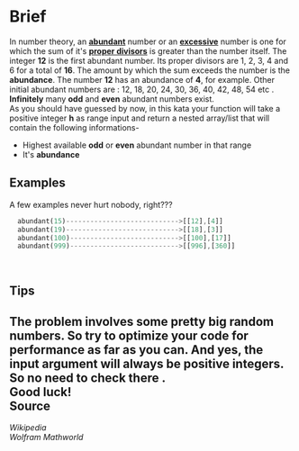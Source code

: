Brief
=====
In number theory, an  **[abundant](https://en.wikipedia.org/wiki/Abundant_number)** number or an **[excessive](https://en.wikipedia.org/wiki/Abundant_number)** number is one for which the sum of it's **[proper divisors](http://mathworld.wolfram.com/ProperDivisor.html)** is greater than the number itself.  The integer **12** is the first abundant number. Its proper divisors are 1, 2, 3, 4 and 6 for a total of **16**. The amount by which the sum exceeds the number is the **abundance**. The number **12** has an abundance of **4**, for example. Other initial abundant numbers are : 12, 18, 20, 24, 30, 36, 40, 42, 48, 54 etc . **Infinitely** many **odd** and **even** abundant numbers exist.    
As you should have guessed by now, in this kata your function will take a positive integer **h** as range input and return a nested array/list that will contain the following informations-    

* Highest available **odd** or **even** abundant number in that range
* It's **abundance**    

Examples
--------
A few examples never hurt nobody, right???    

```rust   
  abundant(15)---------------------------->[[12],[4]]
  abundant(19)---------------------------->[[18],[3]]
  abundant(100)--------------------------->[[100],[17]]
  abundant(999)--------------------------->[[996],[360]]
  
  
```    
Tips
----
The problem involves some pretty big random numbers. So try to optimize your code for performance as far as you can. And yes, the input argument will always be positive integers. So no need to check there .    
Good luck!    
Source
--------
*Wikipedia*    
*Wolfram Mathworld*